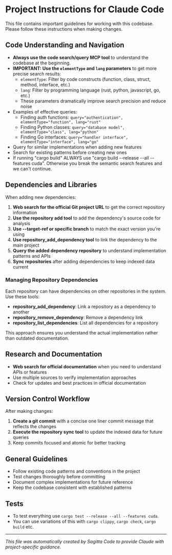 # Project Instructions for Claude Code

This file contains important guidelines for working with this codebase. Please follow these instructions when making changes.

## Code Understanding and Navigation

- **Always use the code search/query MCP tool** to understand the codebase at the beginning.
- **IMPORTANT: Use the `elementType` and `lang` parameters** to get more precise search results:
  - `elementType`: Filter by code constructs (function, class, struct, method, interface, etc.)
  - `lang`: Filter by programming language (rust, python, javascript, go, etc.)
  - These parameters dramatically improve search precision and reduce noise
- Examples of effective queries:
  - Finding auth functions: `query="authentication", elementType="function", lang="rust"`
  - Finding Python classes: `query="database model", elementType="class", lang="python"`
  - Finding Go interfaces: `query="handler interface", elementType="interface", lang="go"`
- Query for similar implementations when adding new features
- Search for existing patterns before creating new ones
- If running "cargo build" ALWAYS use "cargo build --release --all --features cuda".  Otherwise you break the semantic search features and we can't continue.

## Dependencies and Libraries

When adding new dependencies:

1. **Web search for the official Git project URL** to get the correct repository information
2. **Use the repository add tool** to add the dependency's source code for analysis
3. **Use --target-ref or specific branch** to match the exact version you're using
4. **Use repository_add_dependency tool** to link the dependency to the main project
5. **Query the added dependency repository** to understand implementation patterns and APIs
6. **Sync repositories** after adding dependencies to keep indexed data current

### Managing Repository Dependencies

Each repository can have dependencies on other repositories in the system. Use these tools:

- **repository_add_dependency**: Link a repository as a dependency to another
- **repository_remove_dependency**: Remove a dependency link
- **repository_list_dependencies**: List all dependencies for a repository

This approach ensures you understand the actual implementation rather than outdated documentation.

## Research and Documentation

- **Web search for official documentation** when you need to understand APIs or features
- Use multiple sources to verify implementation approaches
- Check for updates and best practices in official documentation

## Version Control Workflow

After making changes:

1. **Create a git commit** with a concise one liner commit message that reflects the changes
2. **Execute the repository sync tool** to update the indexed data for future queries
3. Keep commits focused and atomic for better tracking

## General Guidelines

- Follow existing code patterns and conventions in the project
- Test changes thoroughly before committing
- Document complex implementations for future reference
- Keep the codebase consistent with established patterns

## Tests

- To test everything use `cargo test --release --all --features cuda`.  
- You can use variations of this with `cargo clippy`, `cargo check`, `cargo build` etc.

---

*This file was automatically created by Sagitta Code to provide Claude with project-specific guidance.*
